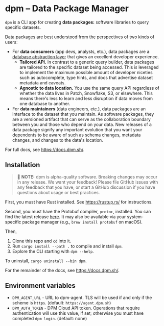 # dpm – Data Package Manager

`dpm` is a CLI app for creating **data packages:** software libraries to query specific datasets.

Data packages are best understood from the perspectives of two kinds of users:

- For **data consumers** (app devs, analysts, etc.), data packages are a [database abstraction layer](https://en.wikipedia.org/wiki/Database_abstraction_layer) that gives an excellent developer experience.
  - **Tailored API.** In contrast to a generic query builder, data packages are tailored to the specific dataset being accessed. This is leveraged to implement the maximum possible amount of developer niceties such as autocomplete, type hints, and docs that advertise dataset metadata and caveats.
  - **Agnostic to data location.** You use the same query API regardless of whether the data lives in Patch, Snowflake, S3, or elsewhere. This means there's less to learn and less disruption if data moves from one database to another.
- For **data maintainers** (data engineers, etc.), data packages are an interface to the dataset that you maintain. As software packages, they are a versioned artifact that can serve as the collaboration boundary between you and those who depend on your data. New releases of a data package signify any important evolution that you want your dependents to be aware of such as schema changes, metadata changes, and changes to the data's location.

For full docs, see https://docs.dpm.sh/.

## Installation

> :rotating_light: **NOTE:** dpm is alpha-quality software. Breaking changes may occur in any release. We want your feedback! Please file GitHub issues with any feedback that you have, or start a GitHub discussion if you have questions about usage or best practices.

First, you must have Rust installed. See https://rustup.rs/ for instructions.

Second, you must have the Protobuf compiler, `protoc`, installed. You can find the latest release [here](https://github.com/protocolbuffers/protobuf/releases/latest). It may also be available via your system-specific package manager (e.g., `brew install protobuf` on macOS).

Then,

1. Clone this repo and `cd` into it.
2. Run `cargo install --path .` to compile and install `dpm`.
3. Explore the CLI starting with `dpm --help`.

To uninstall, `cargo uninstall --bin dpm`.

For the remainder of the docs, see https://docs.dpm.sh/.

## Environment variables

- `DPM_AGENT_URL` - URL to dpm-agent. TLS will be used if and only if the scheme is `https`. (default: `https://agent.dpm.sh`)
- `DPM_AUTH_TOKEN` - DPM Cloud API token. Operations that require authentication will use this value, if set; otherwise you must have completed `dpm login`. (default: none)
